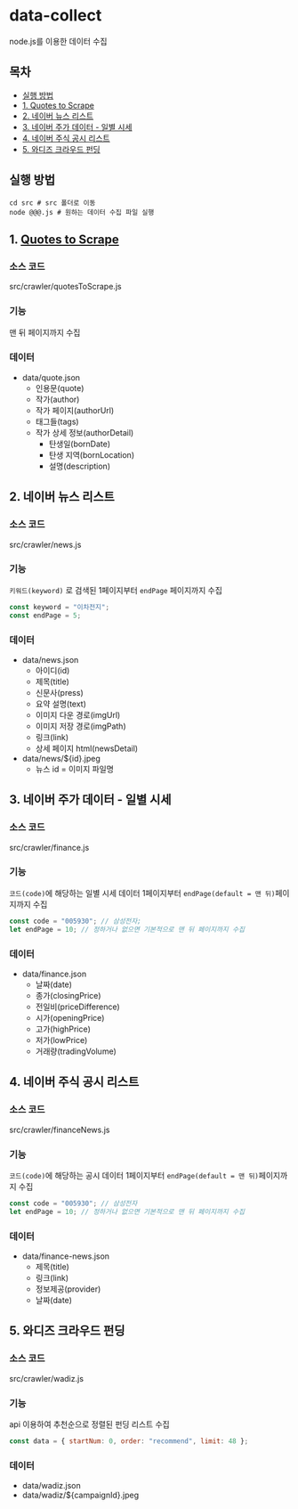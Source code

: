 # data-collect

node.js를 이용한 데이터 수집

## 목차

-   [실행 방법](#실행-방법)
-   [1. Quotes to Scrape](#1.-Quotes-to-Scrape)
-   [2. 네이버 뉴스 리스트](#2.-네이버-뉴스-리스트)
-   [3. 네이버 주가 데이터 - 일별 시세](#3.-네이버-주가-데이터----일별-시세)
-   [4. 네이버 주식 공시 리스트](#4.-네이버-주식-공시-리스트)
-   [5. 와디즈 크라우드 펀딩](#5.-와디즈-크라우드-펀딩)

## 실행 방법

```shell
cd src # src 폴더로 이동
node @@@.js # 원하는 데이터 수집 파일 실행
```

## 1. [Quotes to Scrape](https://quotes.toscrape.com/)

### 소스 코드

src/crawler/quotesToScrape.js

### 기능

맨 뒤 페이지까지 수집

### 데이터

-   data/quote.json
    -   인용문(quote)
    -   작가(author)
    -   작가 페이지(authorUrl)
    -   태그들(tags)
    -   작가 상세 정보(authorDetail)
        -   탄생일(bornDate)
        -   탄생 지역(bornLocation)
        -   설명(description)

## 2. 네이버 뉴스 리스트

### 소스 코드

src/crawler/news.js

### 기능

`키워드(keyword)` 로 검색된 1페이지부터 `endPage` 페이지까지 수집

```js
const keyword = "이차전지";
const endPage = 5;
```

### 데이터

-   data/news.json
    -   아이디(id)
    -   제목(title)
    -   신문사(press)
    -   요약 설명(text)
    -   이미지 다운 경로(imgUrl)
    -   이미지 저장 경로(imgPath)
    -   링크(link)
    -   상세 페이지 html(newsDetail)
-   data/news/${id}.jpeg
    -   뉴스 id = 이미지 파일명

## 3. 네이버 주가 데이터 - 일별 시세

### 소스 코드

src/crawler/finance.js

### 기능

`코드(code)`에 해당하는 일별 시세 데이터 1페이지부터 `endPage(default = 맨 뒤)`페이지까지 수집

```js
const code = "005930"; // 삼성전자;
let endPage = 10; // 정하거나 없으면 기본적으로 맨 뒤 페이지까지 수집
```

### 데이터

-   data/finance.json
    -   날짜(date)
    -   종가(closingPrice)
    -   전일비(priceDifference)
    -   시가(openingPrice)
    -   고가(highPrice)
    -   저가(lowPrice)
    -   거래량(tradingVolume)

## 4. 네이버 주식 공시 리스트

### 소스 코드

src/crawler/financeNews.js

### 기능

`코드(code)`에 해당하는 공시 데이터 1페이지부터 `endPage(default = 맨 뒤)`페이지까지 수집

```js
const code = "005930"; // 삼성전자
let endPage = 10; // 정하거나 없으면 기본적으로 맨 뒤 페이지까지 수집
```

### 데이터

-   data/finance-news.json
    -   제목(title)
    -   링크(link)
    -   정보제공(provider)
    -   날짜(date)

## 5. 와디즈 크라우드 펀딩

### 소스 코드

src/crawler/wadiz.js

### 기능

api 이용하여 추천순으로 정렬된 펀딩 리스트 수집

```js
const data = { startNum: 0, order: "recommend", limit: 48 };
```

### 데이터

-   data/wadiz.json
-   data/wadiz/${campaignId}.jpeg
